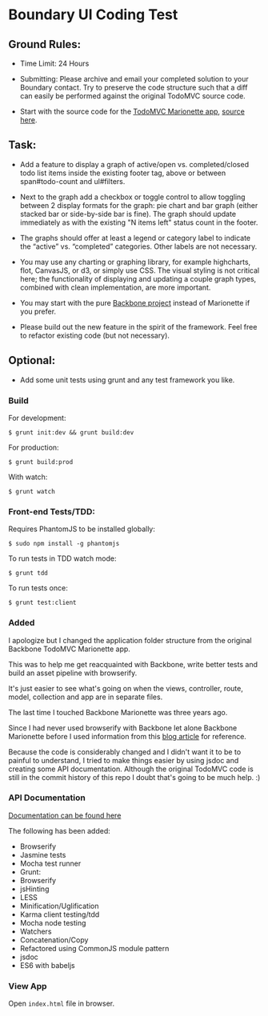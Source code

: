 # Boundary UI Coding Test
 
## Ground Rules:
 
* Time Limit: 24 Hours
 
* Submitting: Please archive and email your completed solution to your Boundary contact. Try to preserve the code structure such that a diff can easily be performed against the original TodoMVC source code.
 
* Start with the source code for the [TodoMVC Marionette app](http://todomvc.com/examples/backbone_marionette/), [source here](https://github.com/tastejs/todomvc/tree/gh-pages/examples/backbone_marionette).
 
## Task:
 
* Add a feature to display a graph of active/open vs. completed/closed todo list items inside the existing footer tag, above or between span#todo-count and ul#filters.
 
* Next to the graph add a checkbox or toggle control to allow toggling between 2 display formats for the graph: pie chart and bar graph (either stacked bar or side-by-side bar is fine). The graph should update immediately as with the existing "N items left" status count in the footer.
 
* The graphs should offer at least a legend or category label to indicate the “active” vs. “completed” categories. Other labels are not necessary.
 
* You may use any charting or graphing library, for example highcharts, flot, CanvasJS, or d3, or simply use CSS. The visual styling is not critical here; the functionality of displaying and updating a couple graph types, combined with clean implementation, are more important.
 
* You may start with the pure [Backbone project](http://todomvc.com/examples/backbone/) instead of Marionette if you prefer.
 
* Please build out the new feature in the spirit of the framework. Feel free to refactor existing code (but not necessary).
 
## Optional:
 
* Add some unit tests using grunt and any test framework you like.

### Build

For development:

    $ grunt init:dev && grunt build:dev  

For production:

    $ grunt build:prod
    
With watch:
    
    $ grunt watch

### Front-end Tests/TDD:

Requires PhantomJS to be installed globally:

    $ sudo npm install -g phantomjs

To run tests in TDD watch mode:

    $ grunt tdd

To run tests once:

    $ grunt test:client
    
### Added

I apologize but I changed the application folder structure from the original Backbone TodoMVC Marionette app.

This was to help me get reacquainted with Backbone, write better tests and build
an asset pipeline with browserify.

It's just easier to see what's going on when the views, controller, route, model, collection and app are in separate files.

The last time I touched Backbone Marionette was three years ago.

Since I had never used browserify with Backbone let alone Backbone Marionette before I used information from this [blog article](http://kroltech.com/2013/12/29/boilerplate-web-app-using-backbone-js-expressjs-node-js-mongodb/) for reference.

Because the code is considerably changed and I didn't want it to be to painful to understand, I tried to make things easier
by using jsdoc and creating some API documentation.  Although the original TodoMVC code is still in the commit history
of this repo I doubt that's going to be much help. :)

### API Documentation

[Documentation can be found here](http://html5devgal.com/boundary-ui-coding-test/index.html)

The following has been added:

  * Browserify
  * Jasmine tests
  * Mocha test runner
 * Grunt:
  * Browserify
  * jsHinting
  * LESS
  * Minification/Uglification
  * Karma client testing/tdd
  * Mocha node testing
  * Watchers
  * Concatenation/Copy
  * Refactored using CommonJS module pattern
  * jsdoc
  * ES6 with babeljs
  
### View App

Open `index.html` file in browser.

